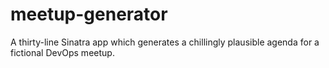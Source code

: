 # meetup-generator

A thirty-line Sinatra app which generates a chillingly plausible agenda for
a fictional DevOps meetup.
